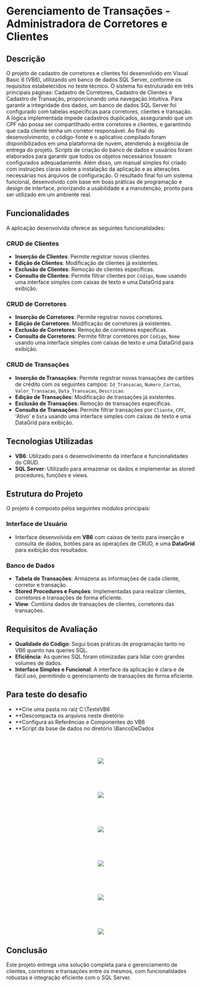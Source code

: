 # Gerenciamento de Transações - Administradora de Corretores e Clientes

## Descrição
O projeto de cadastro de corretores e clientes foi desenvolvido em Visual Basic 6 (VB6), utilizando um banco de dados SQL Server, conforme os requisitos estabelecidos no teste técnico. O sistema foi estruturado em três principais páginas: Cadastro de Corretores, Cadastro de Clientes e Cadastro de Transação, proporcionando uma navegação intuitiva.
Para garantir a integridade dos dados, um banco de dados SQL Server foi configurado com tabelas específicas para corretores, clientes e transação. A lógica implementada impede cadastros duplicados, assegurando que um CPF não possa ser compartilhado entre corretores e clientes, e garantindo que cada cliente tenha um corretor responsável.
Ao final do desenvolvimento, o código-fonte e o aplicativo compilado foram disponibilizados em uma plataforma de nuvem, atendendo à exigência de entrega do projeto. Scripts de criação do banco de dados e usuários foram elaborados para garantir que todos os objetos necessários fossem configurados adequadamente. Além disso, um manual simples foi criado com instruções claras sobre a instalação da aplicação e as alterações necessárias nos arquivos de configuração.
O resultado final foi um sistema funcional, desenvolvido com base em boas práticas de programação e design de interface, priorizando a usabilidade e a manutenção, pronto para ser utilizado em um ambiente real.

## Funcionalidades
A aplicação desenvolvida oferece as seguintes funcionalidades:

### CRUD de Clientes
- **Inserção de Clientes**: Permite registrar novos clientes.
- **Edição de Clientes**: Modificação de clientes já existentes.
- **Exclusão de Clientes**: Remoção de clientes específicas.
- **Consulta de Clientes**: Permite filtrar clientes por `Código`, `Nome` usando uma interface simples com caixas de texto e uma DataGrid para exibição.

### CRUD de Corretores
- **Inserção de Corretores**: Permite registrar novos corretores.
- **Edição de Corretores**: Modificação de corretores já existentes.
- **Exclusão de Corretores**: Remoção de corretores específicas.
- **Consulta de Corretores**: Permite filtrar corretores por `Código`, `Nome` usando uma interface simples com caixas de texto e uma DataGrid para exibição.

### CRUD de Transações
- **Inserção de Transações**: Permite registrar novas transações de cartões de crédito com os seguintes campos: `Id_Transacao`, `Numero_Cartao`, `Valor_Transacao`, `Data_Transacao`, `Descricao`.
- **Edição de Transações**: Modificação de transações já existentes.
- **Exclusão de Transações**: Remoção de transações específicas.
- **Consulta de Transações**: Permite filtrar transações por `Cliente`, `CPF`, 'Ativo' e `Data` usando uma interface simples com caixas de texto e uma DataGrid para exibição.

## Tecnologias Utilizadas
- **VB6**: Utilizado para o desenvolvimento da interface e funcionalidades do CRUD.
- **SQL Server**: Utilizado para armazenar os dados e implementar as stored procedures, funções e views.

## Estrutura do Projeto
O projeto é composto pelos seguintes módulos principais:

### Interface de Usuário
- Interface desenvolvida em **VB6** com caixas de texto para inserção e consulta de dados, botões para as operações de CRUD, e uma **DataGrid** para exibição dos resultados.

### Banco de Dados
- **Tabela de Transações**: Armazena as informações de cada cliente, corretor e transação.
- **Stored Procedures e Funções**: Implementadas para realizar clientes, corretores e transações de forma eficiente.
- **View**: Combina dados de transações de clientes, corretores das transações.

## Requisitos de Avaliação
- **Qualidade do Código**: Segui boas práticas de programação tanto no VB6 quanto nas queries SQL.
- **Eficiência**: As queries SQL foram otimizadas para lidar com grandes volumes de dados.
- **Interface Simples e Funcional**: A interface da aplicação é clara e de fácil uso, permitindo o gerenciamento de transações de forma eficiente.

## Para teste do desafio
- **Crie uma pasta no raiz C:\TesteVB6
- **Descompacta os arquivos neste diretório
- **Configura as Referências e Componentes do VB6
- **Script da base de dados no diretório \BancoDeDados

<br>
<h1 align="center">
    <img src="./Imagens/foto01.png">
</h1>

<br>
<h1 align="center">
    <img src="./Imagens/foto02.png">
</h1>

<br>
<h1 align="center">
    <img src="./Imagens/foto03.png">
</h1>

<br>
<h1 align="center">
    <img src="./Imagens/foto04.png">
</h1>

<br>
<h1 align="center">
    <img src="./Imagens/foto05.png">
</h1>

<br>
<h1 align="center">
    <img src="./Imagens/foto06.png">
</h1>


## Conclusão
Este projeto entrega uma solução completa para o gerenciamento de clientes, corretores e transações entre os mesmos, com funcionalidades robustas e integração eficiente com o SQL Server.


